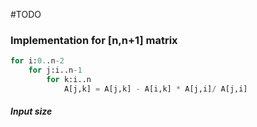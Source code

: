#TODO 

### Implementation for \[n,n+1] matrix
```Python
for i:0..n-2
	for j:i..n-1
		for k:i..n
			A[j,k] = A[j,k] - A[i,k] * A[j,i]/ A[j,i]
```

##### Input size